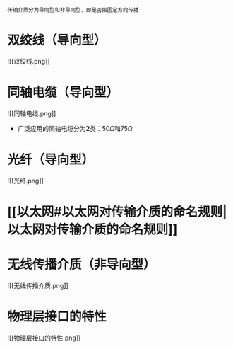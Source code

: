 	传输介质分为导向型和非导向型，即是否按固定方向传播
# 双绞线（导向型）
![[双绞线.png]]
# 同轴电缆（导向型）
![[同轴电缆.png]]
- 广泛应用的同轴电缆分为**2**类：$50\Omega$和$75\Omega$
# 光纤（导向型）
![[光纤.png]]
# [[以太网#以太网对传输介质的命名规则|以太网对传输介质的命名规则]]
# 无线传播介质（非导向型）
![[无线传播介质.png]]
# 物理层接口的特性
![[物理层接口的特性.png]]
